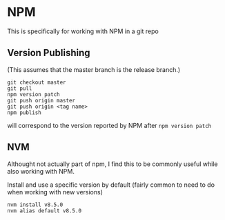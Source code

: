 # NPM
This is specifically for working with NPM in a git repo


## Version Publishing
(This assumes that the master branch is the release branch.)
```
git checkout master
git pull
npm version patch
git push origin master
git push origin <tag name>
npm publish
```
*<tag name>* will correspond to the version reported by NPM after `npm version patch`

## NVM ##
Althought not actually part of npm, I find this to be commonly useful while also working with NPM.

Install and use a specific version by default (fairly common to need to do when working with new versions)
```
nvm install v8.5.0
nvm alias default v8.5.0
```
